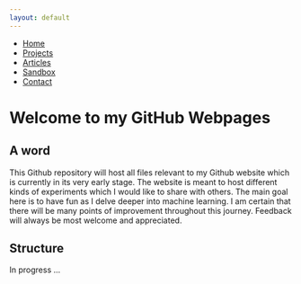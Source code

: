 ```yaml
---
layout: default
---
```


<html>
    <body>
        <nav>
            <ul>
              <li>
                <a href="/">Home</a>
              </li>
                <li>
                <a href="/projects.html">Projects</a>
              </li>
                <li>
                <a href="/articles.html">Articles</a>
              </li>
                <li>
                <a href="/sandbox.html">Sandbox</a>
              </li>
                <li>
                <a href="/contact.html">Contact</a>
              </li>
            </ul>
        </nav>
    </body>
</html>
  

# Welcome to my GitHub Webpages

## A word
This Github repository will host all files relevant to my Github website which is currently in its very early stage.
The website is meant to host different kinds of experiments which I would like to share with others. The main goal here is to have fun as I delve deeper into machine learning. I am certain that there will be many points of improvement throughout this journey. Feedback will always be most welcome and appreciated.

## Structure

In progress ...

